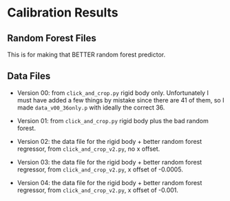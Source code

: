 # Calibration Results

## Random Forest Files

This is for making that BETTER random forest predictor.

## Data Files

- Version 00: from `click_and_crop.py` rigid body only. Unfortunately I must have added a few things by mistake since there are 41 of them, so I made `data_v00_36only.p` with ideally the correct 36.

- Version 01: from `click_and_crop.py` rigid body plus the bad random forest.

- Version 02: the data file for the rigid body + better random forest regressor, from `click_and_crop_v2.py`, no x offset.

- Version 03: the data file for the rigid body + better random forest regressor, from `click_and_crop_v2.py`, x offset of -0.0005.

- Version 04: the data file for the rigid body + better random forest regressor, from `click_and_crop_v2.py`, x offset of -0.001.
